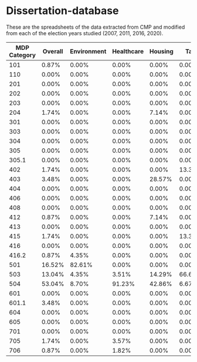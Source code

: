 # Dissertation-database

These are the spreadsheets of the data extracted from CMP and modified from each of the election years studied (2007, 2011, 2016, 2020). 


| MDP   Category | Overall  | Environment  | Healthcare  | Housing  | Tax    | United   Ireland  |
|----------------|----------|--------------|-------------|----------|--------|-------------------|
| 101            | 0.87%    | 0.00%        | 0.00%       | 0.00%    | 0.00%  | 16.67%            |
| 110            | 0.00%    | 0.00%        | 0.00%       | 0.00%    | 0.00%  | 0.00%             |
| 201            | 0.00%    | 0.00%        | 0.00%       | 0.00%    | 0.00%  | 0.00%             |
| 202            | 0.00%    | 0.00%        | 0.00%       | 0.00%    | 0.00%  | 0.00%             |
| 203            | 0.00%    | 0.00%        | 0.00%       | 0.00%    | 0.00%  | 0.00%             |
| 204            | 1.74%    | 0.00%        | 0.00%       | 7.14%    | 0.00%  | 16.67%            |
| 301            | 0.00%    | 0.00%        | 0.00%       | 0.00%    | 0.00%  | 0.00%             |
| 303            | 0.00%    | 0.00%        | 0.00%       | 0.00%    | 0.00%  | 0.00%             |
| 304            | 0.00%    | 0.00%        | 0.00%       | 0.00%    | 0.00%  | 0.00%             |
| 305            | 0.00%    | 0.00%        | 0.00%       | 0.00%    | 0.00%  | 0.00%             |
| 305.1          | 0.00%    | 0.00%        | 0.00%       | 0.00%    | 0.00%  | 0.00%             |
| 402            | 1.74%    | 0.00%        | 0.00%       | 0.00%    | 13.33% | 0.00%             |
| 403            | 3.48%    | 0.00%        | 0.00%       | 28.57%   | 0.00%  | 0.00%             |
| 404            | 0.00%    | 0.00%        | 0.00%       | 0.00%    | 0.00%  | 0.00%             |
| 406            | 0.00%    | 0.00%        | 0.00%       | 0.00%    | 0.00%  | 0.00%             |
| 408            | 0.00%    | 0.00%        | 0.00%       | 0.00%    | 0.00%  | 0.00%             |
| 412            | 0.87%    | 0.00%        | 0.00%       | 7.14%    | 0.00%  | 0.00%             |
| 413            | 0.00%    | 0.00%        | 0.00%       | 0.00%    | 0.00%  | 0.00%             |
| 415            | 1.74%    | 0.00%        | 0.00%       | 0.00%    | 13.33% | 0.00%             |
| 416            | 0.00%    | 0.00%        | 0.00%       | 0.00%    | 0.00%  | 0.00%             |
| 416.2          | 0.87%    | 4.35%        | 0.00%       | 0.00%    | 0.00%  | 0.00%             |
| 501            | 16.52%   | 82.61%       | 0.00%       | 0.00%    | 0.00%  | 0.00%             |
| 503            | 13.04%   | 4.35%        | 3.51%       | 14.29%   | 66.67% | 0.00%             |
| 504            | 53.04%   | 8.70%        | 91.23%      | 42.86%   | 6.67%  | 0.00%             |
| 601            | 0.00%    | 0.00%        | 0.00%       | 0.00%    | 0.00%  | 0.00%             |
| 601.1          | 3.48%    | 0.00%        | 0.00%       | 0.00%    | 0.00%  | 66.67%            |
| 604            | 0.00%    | 0.00%        | 0.00%       | 0.00%    | 0.00%  | 0.00%             |
| 605            | 0.00%    | 0.00%        | 0.00%       | 0.00%    | 0.00%  | 0.00%             |
| 701            | 0.00%    | 0.00%        | 0.00%       | 0.00%    | 0.00%  | 0.00%             |
| 705            | 1.74%    | 0.00%        | 3.57%       | 0.00%    | 0.00%  | 0.00%             |
| 706            | 0.87%    | 0.00%        | 1.82%       | 0.00%    | 0.00%  | 0.00%             |
